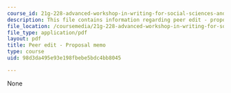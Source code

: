 ```yaml
---
course_id: 21g-228-advanced-workshop-in-writing-for-social-sciences-and-architecture-els-spring-2007
description: This file contains information regarding peer edit - proposal memo.
file_location: /coursemedia/21g-228-advanced-workshop-in-writing-for-social-sciences-and-architecture-els-spring-2007/98d3da495e93e198fbebe5bdc4bb8045_MIT21G.228S07_proposalEdit.pdf
file_type: application/pdf
layout: pdf
title: Peer edit - Proposal memo
type: course
uid: 98d3da495e93e198fbebe5bdc4bb8045

---
```

None